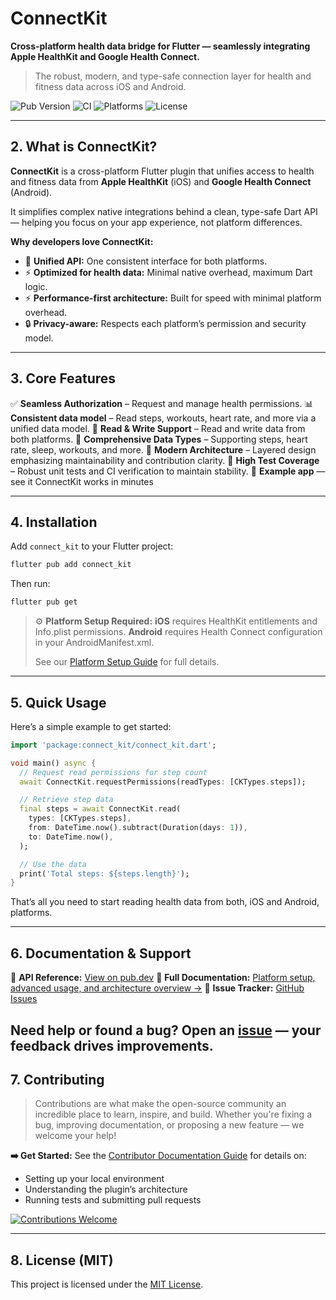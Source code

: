 # ConnectKit
**Cross-platform health data bridge for Flutter — seamlessly integrating Apple HealthKit and Google Health Connect.**
> The robust, modern, and type-safe connection layer for health and fitness data across iOS and Android.

![Pub Version](https://img.shields.io/pub/v/connect_kit.svg)
![CI](https://github.com/marcos-abreu/connect_kit/actions/workflows/ci.yml/badge.svg)
![Platforms](https://img.shields.io/badge/platforms-iOS%20%7C%20Android-blue.svg)
![License](https://img.shields.io/github/license/marcos-abreu/connect_kit.svg)

---

## 2. What is ConnectKit?

**ConnectKit** is a cross-platform Flutter plugin that unifies access to health and fitness data from **Apple HealthKit** (iOS) and **Google Health Connect** (Android).

It simplifies complex native integrations behind a clean, type-safe Dart API — helping you focus on your app experience, not platform differences.

**Why developers love ConnectKit:**
- 🧩 **Unified API:** One consistent interface for both platforms.
- ⚡ **Optimized for health data:** Minimal native overhead, maximum Dart logic.
- ⚡ **Performance-first architecture:** Built for speed with minimal platform overhead.
- 🔒 **Privacy-aware:** Respects each platform’s permission and security model.

---

## 3. Core Features

✅ **Seamless Authorization** – Request and manage health permissions.
📊 **Consistent data model** – Read steps, workouts, heart rate, and more via a unified data model.
🔄 **Read & Write Support** – Read and write data from both platforms.
🧠 **Comprehensive Data Types** – Supporting steps, heart rate, sleep, workouts, and more.
🚀 **Modern Architecture** – Layered design emphasizing maintainability and contribution clarity.
🧪 **High Test Coverage** – Robust unit tests and CI verification to maintain stability.
📱 **Example app** — see it ConnectKit works in minutes

---

## 4. Installation

Add `connect_kit` to your Flutter project:

```bash
flutter pub add connect_kit
```
Then run:
```bash
flutter pub get
```

> ⚙️ **Platform Setup Required:**
> **iOS** requires HealthKit entitlements and Info.plist permissions.
> **Android** requires Health Connect configuration in your AndroidManifest.xml.
>
> See our [Platform Setup Guide](#) for full details.

---

## 5. Quick Usage

Here’s a simple example to get started:

```dart
import 'package:connect_kit/connect_kit.dart';

void main() async {
  // Request read permissions for step count
  await ConnectKit.requestPermissions(readTypes: [CKTypes.steps]);

  // Retrieve step data
  final steps = await ConnectKit.read(
    types: [CKTypes.steps],
    from: DateTime.now().subtract(Duration(days: 1)),
    to: DateTime.now(),
  );

  // Use the data
  print('Total steps: ${steps.length}');
}
```

That’s all you need to start reading health data from both, iOS and Android, platforms.

---

## 6. Documentation & Support

📘 **API Reference:** [View on pub.dev](https://pub.dev/packages/connect_kit)
🧭 **Full Documentation:** [Platform setup, advanced usage, and architecture overview →](#)
🐛 **Issue Tracker:** [GitHub Issues](https://github.com/marcos-abreu/connect_kit/issues)

Need help or found a bug? Open an [issue](https://github.com/marcos-abreu/connect_kit/issues) — your feedback drives improvements.
---

## 7. Contributing

> Contributions are what make the open-source community an incredible place to learn, inspire, and build.
> Whether you're fixing a bug, improving documentation, or proposing a new feature — we welcome your help!

**➡️ Get Started:**
See the [Contributor Documentation Guide](#) for details on:

* Setting up your local environment
* Understanding the plugin’s architecture
* Running tests and submitting pull requests

[![Contributions Welcome](https://img.shields.io/badge/contributions-welcome-brightgreen.svg)](CONTRIBUTING.md)

---

## 8. License (MIT)

This project is licensed under the [MIT License](LICENSE).
